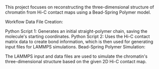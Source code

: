 This project focuses on reconstructing the three-dimensional structure of chromatin from Hi-C contact maps using a Bead-Spring Polymer model.

Workflow
Data File Creation:

Python Script 1: Generates an initial straight-polymer chain, saving the molecule's starting coordinates.
Python Script 2: Uses the Hi-C contact matrix data to create bond information, which is then used for generating input files for LAMMPS simulations.
Bead-Spring Polymer Simulation:

The LAMMPS input and data files are used to simulate the chromatin's three-dimensional structure based on the given 2D Hi-C contact map.
